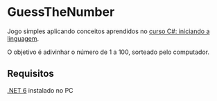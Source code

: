 # GuessTheNumber
Jogo simples aplicando conceitos aprendidos no [curso C#: iniciando a linguagem](https://cursos.alura.com.br/course/csharp-iniciando-linguagem).

O objetivo é adivinhar o número de 1 a 100, sorteado pelo computador.

## Requisitos
[.NET 6](https://dotnet.microsoft.com/en-us/download/dotnet/6.0) instalado no PC
